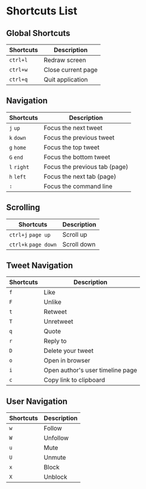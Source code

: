 # Shortcuts List

## Global Shortcuts

| Shortcuts | Description        |
| --------- | ------------------ |
| `ctrl+l`  | Redraw screen      |
| `ctrl+w`  | Close current page |
| `ctrl+q`  | Quit application   |

## Navigation

| Shortcuts   | Description                   |
| ----------- | ----------------------------- |
| `j` `up`    | Focus the next tweet          |
| `k` `down`  | Focus the previous tweet      |
| `g` `home`  | Focus the top tweet           |
| `G` `end`   | Focus the bottom tweet        |
| `l` `right` | Focus the previous tab (page) |
| `h` `left`  | Focus the next tab (page)     |
| `:`         | Focus the command line        |

## Scrolling

| Shortcuts            | Description |
| -------------------- | ----------- |
| `ctrl+j` `page up`   | Scroll up   |
| `ctrl+k` `page down` | Scroll down |

## Tweet Navigation

| Shortcuts | Description                      |
| --------- | -------------------------------- |
| `f`       | Like                             |
| `F`       | Unlike                           |
| `t`       | Retweet                          |
| `T`       | Unretweet                        |
| `q`       | Quote                            |
| `r`       | Reply to                         |
| `D`       | Delete your tweet                |
| `o`       | Open in browser                  |
| `i`       | Open author's user timeline page |
| `c`       | Copy link to clipboard           |

## User Navigation

| Shortcuts | Description |
| --------- | ----------- |
| `w`       | Follow      |
| `W`       | Unfollow    |
| `u`       | Mute        |
| `U`       | Unmute      |
| `x`       | Block       |
| `X`       | Unblock     |
